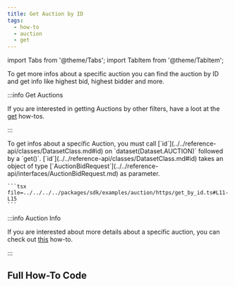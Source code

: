 ```yaml
---
title: Get Auction by ID
tags:
  - how-to
  - auction
  - get
---
```


import Tabs from '@theme/Tabs';
import TabItem from '@theme/TabItem';

To get more infos about a specific auction you can find the auction by ID and get info like highest bid, highest bidder and more.

:::info Get Auctions

If you are interested in getting Auctions by other filters, have a loot at the [get](./get.md) how-tos.

:::

<Tabs groupId="request-type">
  <TabItem value="https" label="HTTPS">
    To get infos about a specific Auction, you must call [`id`](../../reference-api/classes/DatasetClass.md#id) on `dataset(Dataset.AUCTION)` followed by a `get()`.
    [`id`](../../reference-api/classes/DatasetClass.md#id) takes an object of type [`AuctionBidRequest`](../../reference-api/interfaces/AuctionBidRequest.md) as parameter.

    ```tsx file=../../../../packages/sdk/examples/auction/https/get_by_id.ts#L11-L15
    ```
  </TabItem>
</Tabs>

:::info Auction Info

If you are interested about more details about a specific auction, you can check out [this](./get-by-id.md) how-to.

:::

## Full How-To Code

```tsx file=../../../../packages/sdk/examples/auction/https/get_by_id.ts
```
